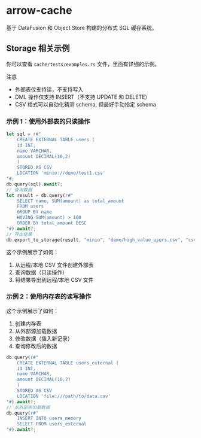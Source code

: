 # arrow-cache

基于 DataFusion 和 Object Store 构建的分布式 SQL 缓存系统。

## Storage 相关示例

你可以查看 `cache/tests/examples.rs` 文件，里面有详细的示例。

注意
- 外部表仅支持读，不支持写入
- DML 操作仅支持 INSERT（不支持 UPDATE 和 DELETE）
- CSV 格式可以自动化猜测 schema, 但最好手动指定 schema

### 示例 1：使用外部表的只读操作

```rust
let sql = r#"
    CREATE EXTERNAL TABLE users (
    id INT,
    name VARCHAR,
    amount DECIMAL(10,2)
    )
    STORED AS CSV
    LOCATION 'minio://demo/test1.csv'
"#;
db.query(sql).await?;
// 查询数据
let result = db.query(r#"
    SELECT name, SUM(amount) as total_amount
    FROM users
    GROUP BY name
    HAVING SUM(amount) > 100
    ORDER BY total_amount DESC
"#).await?;
// 导出结果
db.export_to_storage(result, "minio", "demo/high_value_users.csv", "csv").await?;
```

这个示例展示了如何：
1. 从远程/本地 CSV 文件创建外部表
2. 查询数据（只读操作）
3. 将结果导出到远程/本地 CSV 文件


### 示例 2：使用内存表的读写操作
这个示例展示了如何：
1. 创建内存表
2. 从外部源加载数据
3. 修改数据（插入新记录）
4. 查询修改后的数据

```rust
db.query(r#"
    CREATE EXTERNAL TABLE users_external (
    id INT,
    name VARCHAR,
    amount DECIMAL(10,2)
    )
    STORED AS CSV
    LOCATION 'file:///path/to/data.csv'
"#).await?;
// 从外部表加载数据
db.query(r#"
    INSERT INTO users_memory
    SELECT FROM users_external
"#).await?;
```